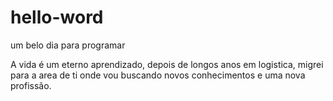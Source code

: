 # hello-word
um belo dia para programar

A vida é um eterno aprendizado, depois de longos anos em logistica, migrei  para a area de ti onde vou buscando novos conhecimentos e uma nova profissão.
